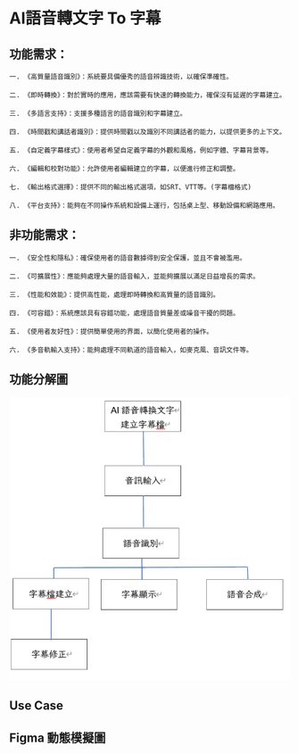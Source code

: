 # AI語音轉文字 To 字幕

## 功能需求：
```
一. 《高質量語音識別》：系統要具備優秀的語音辨識技術，以確保準確性。

二. 《即時轉換》：對於實時的應用，應該需要有快速的轉換能力，確保沒有延遲的字幕建立。

三. 《多語言支持》：支援多種語言的語音識別和字幕建立。

四. 《時間戳和講話者識別》：提供時間戳以及識別不同講話者的能力，以提供更多的上下文。

五. 《自定義字幕樣式》：使用者希望自定義字幕的外觀和風格，例如字體、字幕背景等。

六. 《編輯和校對功能》：允許使用者編輯建立的字幕，以便進行修正和調整。

七. 《輸出格式選擇》：提供不同的輸出格式選項，如SRT、VTT等。(字幕檔格式)

八. 《平台支持》：能夠在不同操作系統和設備上運行，包括桌上型、移動設備和網路應用。
```

## 非功能需求：
```
一. 《安全性和隱私》：確保使用者的語音數據得到安全保護，並且不會被濫用。

二. 《可擴展性》：應能夠處理大量的語音輸入，並能夠擴展以滿足日益增長的需求。

三. 《性能和效能》：提供高性能，處理即時轉換和高質量的語音識別。

四. 《可容錯》：系統應該具有容錯功能，處理語音質量差或噪音干擾的問題。

五. 《使用者友好性》：提供簡單使用的界面，以簡化使用者的操作。

六. 《多音軌輸入支持》：能夠處理不同軌道的語音輸入，如麥克風、音訊文件等。
```

## 功能分解圖
![image](function.png 'image')

## Use Case

## Figma 動態模擬圖
